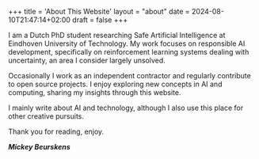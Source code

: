+++
title = 'About This Website'
layout = "about"
date = 2024-08-10T21:47:14+02:00
draft = false
+++

I am a Dutch PhD student researching Safe Artificial Intelligence at Eindhoven University of Technology. My work focuses on responsible AI development, specifically on reinforcement learning systems dealing with uncertainty, an area I consider largely unsolved.

Occasionally I work as an independent contractor and regularly contribute to open source projects. I enjoy exploring new concepts in AI and computing, sharing my insights through this website.

I mainly write about AI and technology, although I also use this place for other creative pursuits. 

Thank you for reading, enjoy.

*__Mickey Beurskens__* 